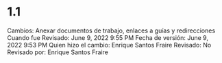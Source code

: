 # 1.1

Cambios: Anexar documentos de trabajo, enlaces a guías y redirecciones
Cuando fue Revisado: June 9, 2022 9:55 PM
Fecha de  versión: June 9, 2022 9:53 PM
Quien hizo el cambio: Enrique Santos Fraire
Revisado: No
Revisado por: Enrique Santos Fraire